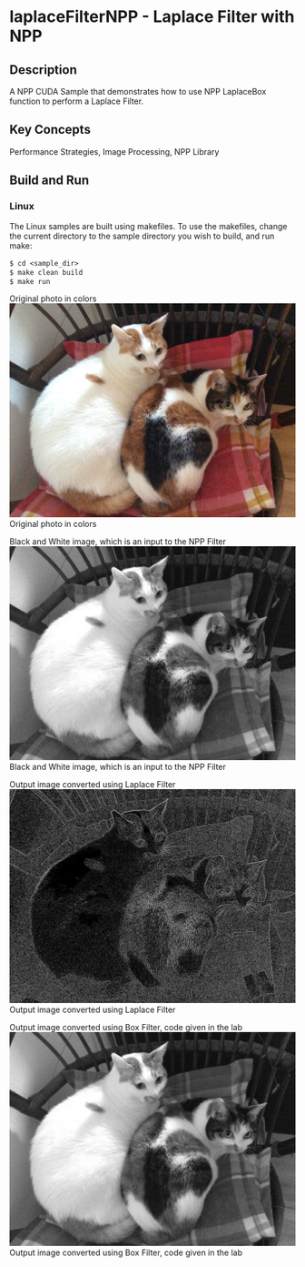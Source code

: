 # laplaceFilterNPP - Laplace Filter with NPP

## Description

A NPP CUDA Sample that demonstrates how to use NPP LaplaceBox function to perform a Laplace Filter.

## Key Concepts

Performance Strategies, Image Processing, NPP Library
  
## Build and Run
 
### Linux
The Linux samples are built using makefiles. To use the makefiles, change the current directory to the sample directory you wish to build, and run make:
```
$ cd <sample_dir>
$ make clean build
$ make run
```

Original photo in colors
![Original photo in colors](https://github.com/semo-nemo/cuda-npp/blob/main/semonemo_original.JPG?raw=true) 
Original photo in colors

Black and White image, which is an input to the NPP Filter
![Black and White image, which is an input to the NPP Filter](https://github.com/semo-nemo/cuda-npp/blob/main/semonemo_bw.jpg?raw=true) 
Black and White image, which is an input to the NPP Filter

Output image converted using Laplace Filter
![Output image converted using Laplace Filter](https://github.com/semo-nemo/cuda-npp/blob/main/semonemo_filterLaplaceBorder.jpg?raw=true) 
Output image converted using Laplace Filter

Output image converted using Box Filter, code given in the lab
![Output image converted using Box Filter, code given in the lab](https://github.com/semo-nemo/cuda-npp/blob/main/semonemo_boxFilter.jpg?raw=true) 
Output image converted using Box Filter, code given in the lab
